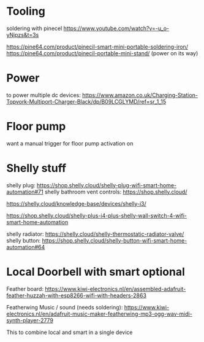 
# Tooling
soldering with pinecel
https://www.youtube.com/watch?v=-u_o-yNjpzs&t=3s

https://pine64.com/product/pinecil-smart-mini-portable-soldering-iron/
https://pine64.com/product/pinecil-portable-mini-stand/
(power on its way)

# Power
to power multiple dc devices:
https://www.amazon.co.uk/Charging-Station-Topvork-Multiport-Charger-Black/dp/B09LCGLYMD/ref=sr_1_15

# Floor pump
want a manual trigger for floor pump activation on

# Shelly stuff
shelly plug: https://shop.shelly.cloud/shelly-plug-wifi-smart-home-automation#71
shelly bathroom vent controls: https://shop.shelly.cloud/

https://shelly.cloud/knowledge-base/devices/shelly-i3/

https://shop.shelly.cloud/shelly-plus-i4-plus-shelly-wall-switch-4-wifi-smart-home-automation

shelly radiator: https://shelly.cloud/shelly-thermostatic-radiator-valve/
shelly button: https://shop.shelly.cloud/shelly-button-wifi-smart-home-automation#64

# Local Doorbell with smart optional
Feather board: 
https://www.kiwi-electronics.nl/en/assembled-adafruit-feather-huzzah-with-esp8266-wifi-with-headers-2863

Featherwing Music / sound (needs soldering): 
https://www.kiwi-electronics.nl/en/adafruit-music-maker-featherwing-mp3-ogg-wav-midi-synth-player-2779

This to combine local and smart in a single device